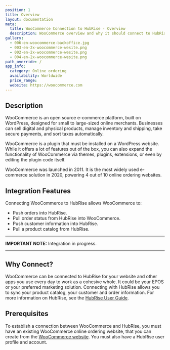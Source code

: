 ```yaml
---
position: 1
title: Overview
layout: documentation
meta:
  title: WooCommerce Connection to HubRise - Overview
  description: WooCommerce overview and why it should connect to HubRise. With a connection to HubRise, send orders to the tools you use every day, including your EPOS.
gallery:
  - 006-en-woocommerce-backoffice.jpg
  - 003-en-2x-woocommerce-wesite.png
  - 002-en-2x-woocommerce-wesite.png
  - 004-en-2x-woocommerce-wesite.png
path_override: /
app_info:
  category: Online ordering
  availability: Worldwide
  price_range:
  website: https://woocommerce.com
---
```


## Description

WooCommerce is an open source e-commerce platform, built on WordPress, designed for small to large-sized online merchants. Businesses can sell digital and physical products, manage inventory and shipping, take secure payments, and sort taxes automatically.

WooCommerce is a plugin that must be installed on a WordPress website. While it offers a lot of features out of the box, you can also expand the functionality of WooCommerce via themes, plugins, extensions, or even by editing the plugin code itself.

WooCommerce was launched in 2011. It is the most widely used e-commerce solution in 2020, powering 4 out of 10 online ordering websites.

## Integration Features

Connecting WooCommerce to HubRise allows WooCommerce to:

- Push orders into HubRise.
- Pull order status from HubRise into WooCommerce.
- Push customer information into HubRise.
- Pull a product catalog from HubRise.

---

**IMPORTANT NOTE:** Integration in progress.

---

## Why Connect?

WooCommerce can be connected to HubRise for your website and other apps you use every day to work as a cohesive whole. It could be your EPOS or your preferred marketing solution. Connecting with HubRise allows you to sync your product catalog, your customer and order information. For more information on HubRise, see the [HubRise User Guide](/docs).

## Prerequisites

To establish a connection between WooCommerce and HubRise, you must have an existing WooCommerce online ordering website, that you can create from the [WooCommerce website](https://woocommerce.com). You must also have a HubRise user profile and account.
